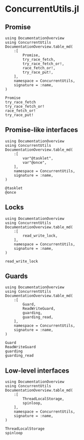 # ConcurrentUtils.jl

## Promise

```@eval
using DocumentationOverview
using ConcurrentUtils
DocumentationOverview.table_md(
    :[
        Promise,
        try_race_fetch,
        try_race_fetch_or!,
        race_fetch_or!,
        try_race_put!,
    ],
    namespace = ConcurrentUtils,
    signature = :name,
)
```

```@docs
Promise
try_race_fetch
try_race_fetch_or!
race_fetch_or!
try_race_put!
```

## Promise-like interfaces

```@eval
using DocumentationOverview
using ConcurrentUtils
DocumentationOverview.table_md(
    :[
        var"@tasklet",
        var"@once",
    ],
    namespace = ConcurrentUtils,
    signature = :name,
)
```

```@docs
@tasklet
@once
```

## Locks

```@eval
using DocumentationOverview
using ConcurrentUtils
DocumentationOverview.table_md(
    :[
        read_write_lock,
    ],
    namespace = ConcurrentUtils,
    signature = :name,
)
```

```@docs
read_write_lock
```

## Guards

```@eval
using DocumentationOverview
using ConcurrentUtils
DocumentationOverview.table_md(
    :[
        Guard,
        ReadWriteGuard,
        guarding,
        guarding_read,
    ],
    namespace = ConcurrentUtils,
    signature = :name,
)
```

```@docs
Guard
ReadWriteGuard
guarding
guarding_read
```

## Low-level interfaces

```@eval
using DocumentationOverview
using ConcurrentUtils
DocumentationOverview.table_md(
    :[
        ThreadLocalStorage,
        spinloop,
    ],
    namespace = ConcurrentUtils,
    signature = :name,
)
```

```@docs
ThreadLocalStorage
spinloop
```
